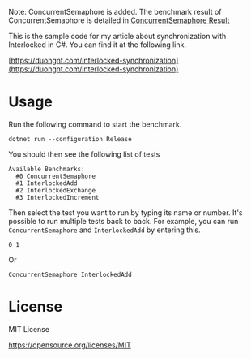 Note: ConcurrentSemaphore is added. The benchmark result of ConcurrentSemaphore is detailed in [ConcurrentSemaphore Result](concurrentsemaphore_result.md)

This is the sample code for my article about synchronization with Interlocked in C#. You can find it at the following link.

[https://duongnt.com/interlocked-synchronization](https://duongnt.com/interlocked-synchronization)

# Usage

Run the following command to start the benchmark.
```
dotnet run --configuration Release
```

You should then see the following list of tests
```
Available Benchmarks:
  #0 ConcurrentSemaphore
  #1 InterlockedAdd
  #2 InterlockedExchange
  #3 InterlockedIncrement
```

Then select the test you want to run by typing its name or number. It's possible to run multiple tests back to back. For example, you can run `ConcurrentSemaphore` and `InterlockedAdd` by entering this.
```
0 1
```

Or

```
ConcurrentSemaphore InterlockedAdd
```

# License

MIT License

https://opensource.org/licenses/MIT
